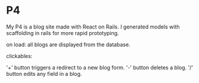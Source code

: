 # P4

My P4 is a blog site made with React on Rails. I generated models with scaffolding in rails for more rapid prototyping. 

on load: all blogs are displayed from the database. 

clickables: 

'+' button triggers a redirect to a new blog form.
'-' button deletes a blog.
'/\' button edits any field in a blog.

